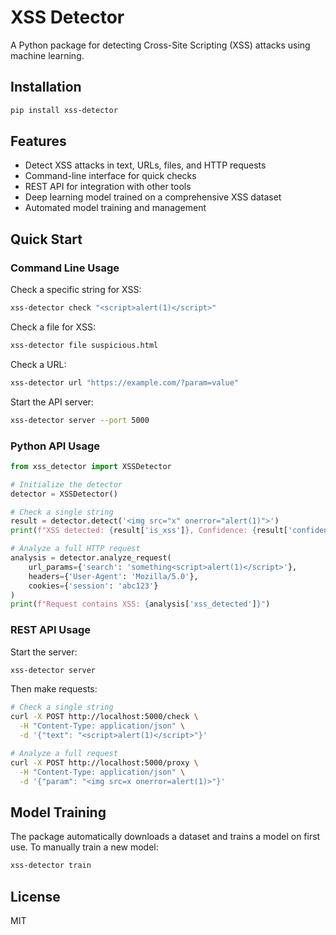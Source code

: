 # XSS Detector

A Python package for detecting Cross-Site Scripting (XSS) attacks using machine learning.

## Installation

```bash
pip install xss-detector
```

## Features

- Detect XSS attacks in text, URLs, files, and HTTP requests
- Command-line interface for quick checks
- REST API for integration with other tools
- Deep learning model trained on a comprehensive XSS dataset
- Automated model training and management

## Quick Start

### Command Line Usage

Check a specific string for XSS:

```bash
xss-detector check "<script>alert(1)</script>"
```

Check a file for XSS:

```bash
xss-detector file suspicious.html
```

Check a URL:

```bash
xss-detector url "https://example.com/?param=value"
```

Start the API server:

```bash
xss-detector server --port 5000
```

### Python API Usage

```python
from xss_detector import XSSDetector

# Initialize the detector
detector = XSSDetector()

# Check a single string
result = detector.detect('<img src="x" onerror="alert(1)">')
print(f"XSS detected: {result['is_xss']}, Confidence: {result['confidence']}")

# Analyze a full HTTP request
analysis = detector.analyze_request(
    url_params={'search': 'something<script>alert(1)</script>'},
    headers={'User-Agent': 'Mozilla/5.0'},
    cookies={'session': 'abc123'}
)
print(f"Request contains XSS: {analysis['xss_detected']}")
```

### REST API Usage

Start the server:

```bash
xss-detector server
```

Then make requests:

```bash
# Check a single string
curl -X POST http://localhost:5000/check \
  -H "Content-Type: application/json" \
  -d '{"text": "<script>alert(1)</script>"}'

# Analyze a full request
curl -X POST http://localhost:5000/proxy \
  -H "Content-Type: application/json" \
  -d '{"param": "<img src=x onerror=alert(1)>"}'
```

## Model Training

The package automatically downloads a dataset and trains a model on first use. To manually train a new model:

```bash
xss-detector train
```

## License

MIT
